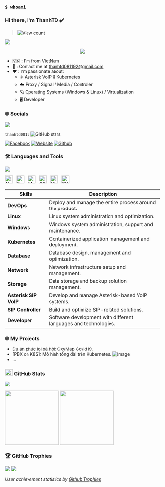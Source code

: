 ### `$ whoami`

### Hi there, I'm ThanhTD ✔️

> [![View count](https://visitcount.itsvg.in/api?id=cfotel2604&color=6&icon=0&pretty=true)](https://visitcount.itsvg.in/api?id=cfotel2604)

<img src="https://user-images.githubusercontent.com/73097560/115834477-dbab4500-a447-11eb-908a-139a6edaec5c.gif">

<p align="center" color="#36BCF7FF"><img src="https://readme-typing-svg.herokuapp.com?lines=I'm+a+Full+Stack+Developer;I'm+a+System+Engineer;I'm+a+DevSecOps Engineer"></p>

- 🇻🇳 : I'm from VietNam
- 📧 : Contact me at [thanhtd081192@gmail.com](mailto:thanhtd081192@gmail)
- ❤️ : I'm passionate about:
  - ✳️ Asterisk VoIP & Kubernetes
  - ☁️ Proxy / Signal / Media / Controler
  - 🪐 Operating Systems (Windows & Linux) / Virtualization
  - 🖥️ Developer

### 🌐 Socials
<img src="https://user-images.githubusercontent.com/73097560/115834477-dbab4500-a447-11eb-908a-139a6edaec5c.gif">

`thanhtd0811`
![GitHub stars](https://img.shields.io/github/stars/cfotel2604?style=social)

[![Facebook](https://img.shields.io/badge/Facebook-1877F2?style=for-the-badge&logo=facebook&logoColor=white)](https://www.facebook.com/tran.thanh.549)
[![Website](https://img.shields.io/badge/website-000000?style=for-the-badge&logo=About.me&logoColor=white)](https://blog.network.com/)
[![Github](https://img.shields.io/badge/GitHub-100000?style=for-the-badge&logo=github&logoColor=white)](https://github.com/cfotel2604/)

### 🛠 Languages and Tools
<img src="https://user-images.githubusercontent.com/73097560/115834477-dbab4500-a447-11eb-908a-139a6edaec5c.gif">

<img src="https://img.shields.io/badge/Node.js-282C34?logo=node.js&logoColor=00F200" title="Node.js" height="25"/> &nbsp;
<img src="https://img.shields.io/badge/Express-282C34?logo=express&logoColor=FFFFFF" title="Express.js" height="25"/> &nbsp;
<img src="https://img.shields.io/badge/MySQL-282C34?logo=mysql&logoColor=47A248" title="MySQL" height="25"/> &nbsp;
<img src="https://img.shields.io/badge/SQL-282C35?logo=sql&logoColor=47A249" title="SQL" height="25"/> &nbsp;
<img src="https://img.shields.io/badge/VS%20Code-282C34?logo=visual-studio-code&logoColor=007ACC"  title="Visual Studio Code" height="25"/> &nbsp;
<img src="https://img.shields.io/badge/PHP-282C34?logo=PHP&logoColor=FFCA28" title="PHP" height="25"/> &nbsp;

| Skills                      | Description                               				 		|
|-----------------------------|-----------------------------------------------------------------|
| **DevOps**                  | Deploy and manage the entire process around the product. 	 	|
| **Linux**                   | Linux system administration and optimization.			 		|
| **Windows**                 | Windows system administration, support and maintenance.	 		|
| **Kubernetes**              | Containerized application management and deployment. 		    |
| **Database**                | Database design, management and optimization.  			 		|
| **Network**                 | Network infrastructure setup and management.			 		|
| **Storage**                 | Data storage and backup solution management.			 		|
| **Asterisk SIP VoIP**       | Develop and manage Asterisk-based VoIP systems.			 		|
| **SIP Controller** 		  | Build and optimize SIP-related solutions. 				 		|
| **Developer**               | Software development with different languages ​​and technologies. |

### 🌐 My Projects
- [Dự án phúc lợi xã hội](https://tuoitre.vn/trien-khai-tong-dai-oxymap-ho-tro-mien-phi-oxy-cho-benh-nhan-covid-19-dong-loat-tai-tp-thu-duc-20210912152632536.htm): OxyMap Covid19.
- [PBX on K8S]: Mô hình tổng đài trên Kubernetes.
![image](https://github.com/user-attachments/assets/bb6f7c9a-e1f5-4cc5-91fb-62422a7eb82c)
- ...

### <img src="https://media.giphy.com/media/cj87CxfRtrUifF3Ryk/giphy.gif" width="25px" height="20px"> GitHub Stats
<img src="https://user-images.githubusercontent.com/73097560/115834477-dbab4500-a447-11eb-908a-139a6edaec5c.gif">

[<img src="https://github-readme-stats.vercel.app/api?username=cfotel2604&show_icons=true&count_private=true&bg_color=30,e96443,904e95&title_color=fff&text_color=fff&include_all_commits=true" height="175">](https://github-readme-stats.vercel.app/api?username=cfotel2604)
[<img src="https://github-readme-stats.vercel.app/api/top-langs/?username=cfotel2604&layout=compact&bg_color=30,e96443,904e95&title_color=fff&text_color=fff" height="175">](https://github-readme-stats.vercel.app/api/top-langs/?username=cfotel2604)

### 🏆 GitHub Trophies
<img src="https://user-images.githubusercontent.com/73097560/115834477-dbab4500-a447-11eb-908a-139a6edaec5c.gif">

<a href="https://github-trophies.vercel.app/?username=cfotel2604" target="_blank">
  <img src="https://github-trophies.vercel.app/?username=cfotel2604&theme=radical&margin-w=4&margin-h=4">
</a>

*User achievement statistics by [Github Trophies](https://github.com/cfotel2604/github-trophies)*
